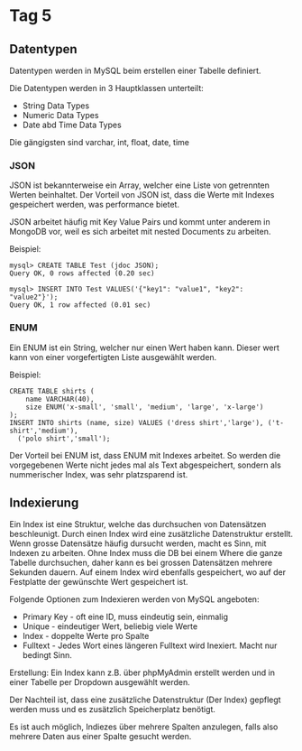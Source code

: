 # Tag 5

## Datentypen

Datentypen werden in MySQL beim erstellen einer Tabelle definiert.

Die Datentypen werden in 3 Hauptklassen unterteilt:

- String Data Types
- Numeric Data Types
- Date abd Time Data Types

Die gängigsten sind varchar, int, float, date, time

### JSON

JSON ist bekannterweise ein Array, welcher eine Liste von getrennten Werten beinhaltet.
Der Vorteil von JSON ist, dass die Werte mit Indexes gespeichert werden, was performance bietet.

JSON arbeitet häufig mit Key Value Pairs und kommt unter anderem in MongoDB vor, weil es sich arbeitet mit nested Documents zu arbeiten.

Beispiel:

```mysql
mysql> CREATE TABLE Test (jdoc JSON);
Query OK, 0 rows affected (0.20 sec)

mysql> INSERT INTO Test VALUES('{"key1": "value1", "key2": "value2"}');
Query OK, 1 row affected (0.01 sec)
```

### ENUM

Ein ENUM ist ein String, welcher nur einen Wert haben kann. Dieser wert kann von einer vorgefertigten Liste ausgewählt werden.

Beispiel:

```mysql
CREATE TABLE shirts (
    name VARCHAR(40),
    size ENUM('x-small', 'small', 'medium', 'large', 'x-large')
);
INSERT INTO shirts (name, size) VALUES ('dress shirt','large'), ('t-shirt','medium'),
  ('polo shirt','small');
  ```

Der Vorteil bei ENUM ist, dass ENUM mit Indexes arbeitet. So werden die vorgegebenen Werte nicht jedes mal als Text abgespeichert, sondern als nummerischer Index, was sehr platzsparend ist.

## Indexierung

Ein Index ist eine Struktur, welche das durchsuchen von Datensätzen beschleunigt.
Durch einen Index wird eine zusätzliche Datenstruktur erstellt. Wenn grosse Datensätze häufig dursucht werden, macht es Sinn, mit Indexen zu arbeiten.
Ohne Index muss die DB bei einem Where die ganze Tabelle durchsuchen, daher kann es bei grossen Datensätzen mehrere Sekunden dauern.
Auf einem Index wird ebenfalls gespeichert, wo auf der Festplatte der gewünschte Wert gespeichert ist.

Folgende Optionen zum Indexieren werden von MySQL angeboten:

- Primary Key - oft eine ID, muss eindeutig sein, einmalig
- Unique - eindeutiger Wert, beliebig viele Werte
- Index - doppelte Werte pro Spalte
- Fulltext - Jedes Wort eines längeren Fulltext wird Inexiert. Macht nur bedingt Sinn.

Erstellung:
Ein Index kann z.B. über phpMyAdmin erstellt werden und in einer Tabelle per Dropdown ausgewählt werden.

Der Nachteil ist, dass eine zusätzliche Datenstruktur (Der Index) gepflegt werden muss und es zusätzlich Speicherplatz benötigt.

Es ist auch möglich, Indiezes über mehrere Spalten anzulegen, falls also mehrere Daten aus einer Spalte gesucht werden.
